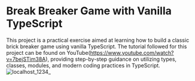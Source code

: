 
# Break Breaker Game with Vanilla TypeScript
This project is a practical exercise aimed at learning how to build a classic brick breaker game using vanilla TypeScript.
The tutorial followed for this project can be found on YouTube(https://www.youtube.com/watch?v=7bejSTim38A), providing step-by-step guidance on utilizing types, classes, modules, and modern coding practices in TypeScript.
![localhost_1234_](https://github.com/amouhtal/TypeScript---Game-Brick-Breaker/assets/61628581/24ab1c3a-5695-4db5-9679-f9b37190794f)
